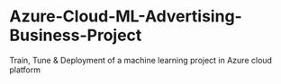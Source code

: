 # Azure-Cloud-ML-Advertising-Business-Project
Train, Tune &amp; Deployment of a machine learning project in Azure cloud platform
